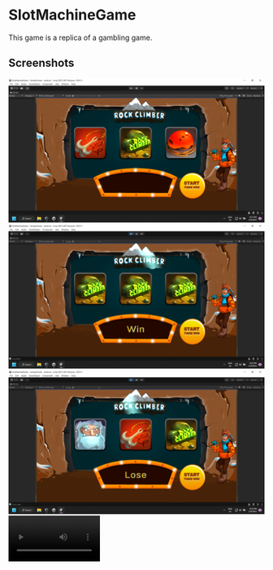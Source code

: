 # SlotMachineGame
This game is a replica of a gambling game.
## Screenshots

<img src="https://github.com/P4REX0/SlotMachineGame/blob/main/IMG/Screenshot%20(62).png" width="800">

<img src="https://github.com/P4REX0/SlotMachineGame/blob/main/IMG/Screenshot%20(67).png" width="800">

<img src="https://github.com/P4REX0/SlotMachineGame/blob/main/IMG/Screenshot%20(68).png" width="800">

<video src='https://github.com/P4REX0/SlotMachineGame/blob/main/IMG/SlotMachineGame.mp4' width=180/>
